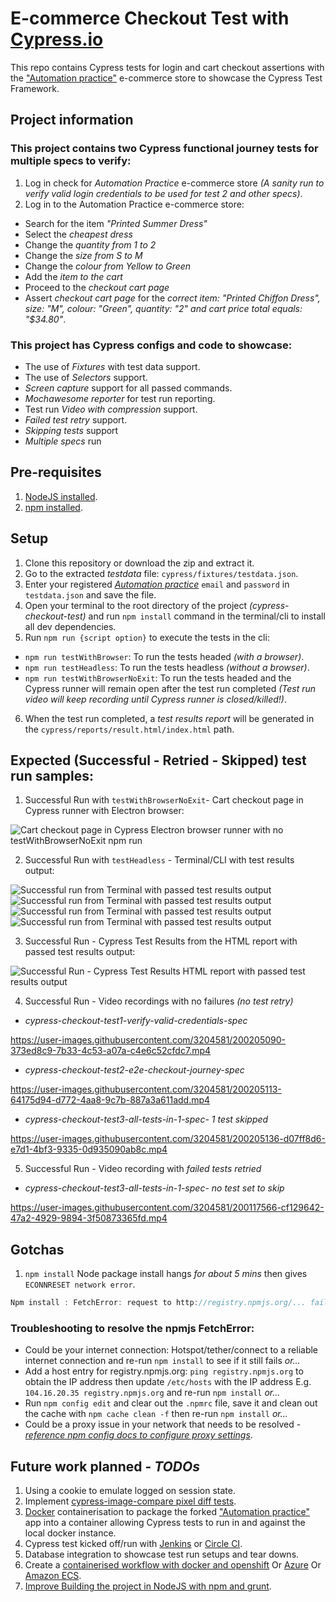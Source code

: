 # E-commerce Checkout Test with [Cypress.io](https://www.cypress.io/)
This repo contains Cypress tests for login and cart checkout assertions with the ["Automation practice"](http://automationpractice.com/) e-commerce store to showcase the Cypress Test Framework.

## Project information
### This project contains two Cypress functional journey tests for multiple specs to verify:
1. Log in check for *Automation Practice* e-commerce store *(A sanity run to verify valid login credentials to be used for test 2 and other specs)*.
2. Log in to the Automation Practice e-commerce store:
- Search for the item *"Printed Summer Dress"*
- Select the *cheapest dress*
- Change the *quantity from 1 to 2*
- Change the *size from S to M*
- Change the *colour from Yellow to Green*
- Add the *item to the cart*
- Proceed to the *checkout cart page*
- Assert *checkout cart page* for the *correct item: "Printed Chiffon Dress", size: "M", colour: "Green", quantity: "2" and cart price total equals: "$34.80"*.

### This project has Cypress configs and code to showcase:
- The use of *Fixtures* with test data support.
- The use of *Selectors* support.
- *Screen capture* support for all passed commands.
- *Mochawesome reporter* for test run reporting.
- Test run *Video with compression* support.
- *Failed test retry* support.
- *Skipping tests* support
- *Multiple specs* run

## Pre-requisites
1. [NodeJS installed](https://nodejs.org/en/download/).
2. [npm installed](https://docs.npmjs.com/downloading-and-installing-node-js-and-npm/).

## Setup
1. Clone this repository or download the zip and extract it.
2. Go to the extracted *testdata* file: `cypress/fixtures/testdata.json`.
3. Enter your registered [*Automation practice*](http://automationpractice.com/) `email` and `password` in `testdata.json` and save the file.
4. Open your terminal to the root directory of the project *(cypress-checkout-test)* and run `npm install` command in the terminal/cli to install all dev dependencies.
5. Run `npm run {script option}` to execute the tests in the cli:
- `npm run testWithBrowser`: To run the tests headed *(with a browser)*.
- `npm run testHeadless`: To run the tests headless *(without a browser)*.
- `npm run testWithBrowserNoExit`: To run the tests headed and the Cypress runner will remain open after the test run completed *(Test run video will keep recording until Cypress runner is closed/killed!)*.
6. When the test run completed, a *test results report* will be generated in the `cypress/reports/result.html/index.html` path.

## Expected (Successful - Retried - Skipped) test run samples:

1. Successful Run with `testWithBrowserNoExit`- Cart checkout page in Cypress runner with Electron browser:

![Cart checkout page in Cypress Electron browser runner with no testWithBrowserNoExit npm run](Cypress_Electron_runner_cart_page.jpg)

2. Successful Run with `testHeadless` - Terminal/CLI with test results output:

![Successful run from Terminal with passed test results output](terminal_cypress1.jpg)
![Successful run from Terminal with passed test results output](terminal_cypress2.jpg)
![Successful run from Terminal with passed test results output](terminal_cypress3.jpg)
![Successful run from Terminal with passed test results output](terminal_cypress4.jpg)

3. Successful Run - Cypress Test Results from the HTML report with passed test results output:

![Successful Run - Cypress Test Results HTML report with passed test results output](Cypress_Test_Results_html_report.jpg)

4. Successful Run - Video recordings with no failures *(no test retry)*

- *cypress-checkout-test1-verify-valid-credentials-spec*

https://user-images.githubusercontent.com/3204581/200205090-373ed8c9-7b33-4c53-a07a-c4e6c52cfdc7.mp4

- *cypress-checkout-test2-e2e-checkout-journey-spec*

https://user-images.githubusercontent.com/3204581/200205113-64175d94-d772-4aa8-9c7b-887a3a611add.mp4

- *cypress-checkout-test3-all-tests-in-1-spec- 1 test skipped*

https://user-images.githubusercontent.com/3204581/200205136-d07ff8d6-e7d1-4bf3-9335-0d935090ab8c.mp4

5. Successful Run - Video recording with *failed tests retried*

- *cypress-checkout-test3-all-tests-in-1-spec- no test set to skip*

https://user-images.githubusercontent.com/3204581/200117566-cf129642-47a2-4929-9894-3f50873365fd.mp4

## Gotchas

1. `npm install` Node package install hangs *for about 5 mins* then gives `ECONNRESET network error`.

```js
Npm install : FetchError: request to http://registry.npmjs.org/... failed, reason: read ECONNRESET
```

### Troubleshooting to resolve the npmjs FetchError:
- Could be your internet connection: Hotspot/tether/connect to a reliable internet connection and re-run `npm install` to see if it still fails *or...*
- Add a host entry for registry.npmjs.org: `ping registry.npmjs.org` to obtain the IP address then update `/etc/hosts` with the IP address E.g. `104.16.20.35 registry.npmjs.org` and re-run `npm install` *or...*
- Run `npm config edit` and clear out the `.npmrc` file, save it and clean out the cache with `npm cache clean -f` then re-run `npm install` *or...*
- Could be a proxy issue in your network that needs to be resolved - [*reference npm config docs to configure proxy settings*](https://docs.npmjs.com/cli/v8/using-npm/config#proxy).

## Future work planned - *TODOs*

1. Using a cookie to emulate logged on session state.
2. Implement [cypress-image-compare pixel diff tests](https://www.npmjs.com/package/cypress-image-compare).
3. [Docker](https://www.docker.com/) containerisation to package the forked ["Automation practice"](http://automationpractice.com/) app into a container allowing Cypress tests to run in and against the local docker instance.
4. Cypress test kicked off/run with [Jenkins](https://www.jenkins.io/) or [Circle CI](https://circleci.com/).
5. Database integration to showcase test run setups and tear downs.
6. Create a [containerised workflow with docker and openshift](https://github.com/OBVIOCO/cypress-checkout-test/new/main?filename=.github%2Fworkflows%2Fopenshift.yml&workflow_template=deployments%2Fopenshift) Or [Azure](https://github.com/OBVIOCO/cypress-checkout-test/new/main?filename=.github%2Fworkflows%2Fazure-webapps-node.yml&workflow_template=deployments%2Fazure-webapps-node) Or [Amazon ECS](https://github.com/OBVIOCO/cypress-checkout-test/new/main?filename=.github%2Fworkflows%2Faws.yml&workflow_template=deployments%2Faws).
7. [Improve Building the project in NodeJS with npm and grunt](https://github.com/OBVIOCO/cypress-checkout-test/new/main?filename=.github%2Fworkflows%2Fnpm-grunt.yml&workflow_template=ci%2Fnpm-grunt).
